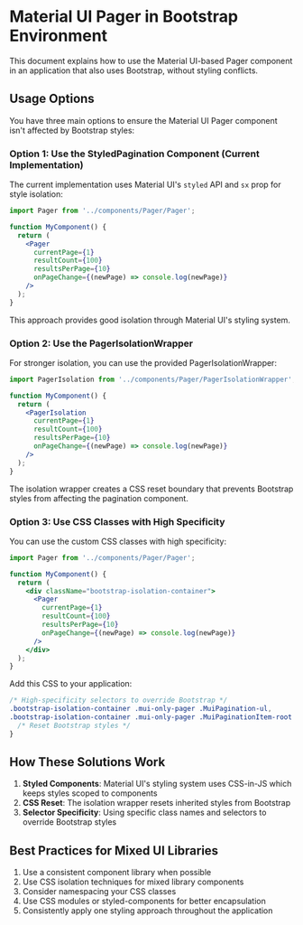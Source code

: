 # Material UI Pager in Bootstrap Environment

This document explains how to use the Material UI-based Pager component in an application that also uses Bootstrap, without styling conflicts.

## Usage Options

You have three main options to ensure the Material UI Pager component isn't affected by Bootstrap styles:

### Option 1: Use the StyledPagination Component (Current Implementation)

The current implementation uses Material UI's `styled` API and `sx` prop for style isolation:

```jsx
import Pager from '../components/Pager/Pager';

function MyComponent() {
  return (
    <Pager 
      currentPage={1}
      resultCount={100}
      resultsPerPage={10}
      onPageChange={(newPage) => console.log(newPage)}
    />
  );
}
```

This approach provides good isolation through Material UI's styling system.

### Option 2: Use the PagerIsolationWrapper

For stronger isolation, you can use the provided PagerIsolationWrapper:

```jsx
import PagerIsolation from '../components/Pager/PagerIsolationWrapper';

function MyComponent() {
  return (
    <PagerIsolation
      currentPage={1}
      resultCount={100}
      resultsPerPage={10}
      onPageChange={(newPage) => console.log(newPage)}
    />
  );
}
```

The isolation wrapper creates a CSS reset boundary that prevents Bootstrap styles from affecting the pagination component.

### Option 3: Use CSS Classes with High Specificity

You can use the custom CSS classes with high specificity:

```jsx
import Pager from '../components/Pager/Pager';

function MyComponent() {
  return (
    <div className="bootstrap-isolation-container">
      <Pager
        currentPage={1}
        resultCount={100}
        resultsPerPage={10}
        onPageChange={(newPage) => console.log(newPage)}
      />
    </div>
  );
}
```

Add this CSS to your application:

```css
/* High-specificity selectors to override Bootstrap */
.bootstrap-isolation-container .mui-only-pager .MuiPagination-ul,
.bootstrap-isolation-container .mui-only-pager .MuiPaginationItem-root {
  /* Reset Bootstrap styles */
}
```

## How These Solutions Work

1. **Styled Components**: Material UI's styling system uses CSS-in-JS which keeps styles scoped to components
2. **CSS Reset**: The isolation wrapper resets inherited styles from Bootstrap
3. **Selector Specificity**: Using specific class names and selectors to override Bootstrap styles

## Best Practices for Mixed UI Libraries

1. Use a consistent component library when possible
2. Use CSS isolation techniques for mixed library components
3. Consider namespacing your CSS classes
4. Use CSS modules or styled-components for better encapsulation
5. Consistently apply one styling approach throughout the application
